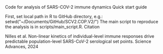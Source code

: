 Code for analysis of SARS-COV-2 immune dynamics
Quick start guide

First, set local path in R to GitHub directory, e.g.: setwd("~/Documents/GitHub/SCV2.COP.V2/") The main script to reproduce the analysis is in scripts/main_script.R.
Citation

Nilles et al. Non-linear kinetics of individual-level immune responses drive predictable population-level SARS-CoV-2 serological set points.  Science Advances, 2024
